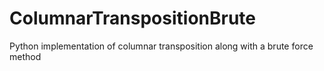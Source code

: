 # ColumnarTranspositionBrute
Python implementation of columnar transposition along with a brute force method
